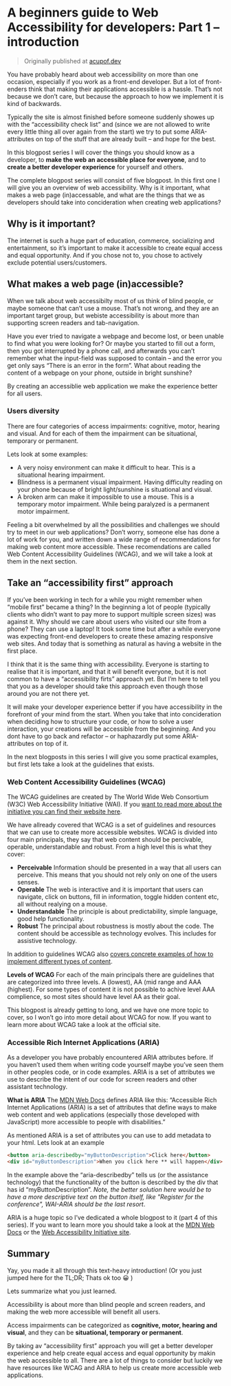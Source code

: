 <link rel="canonical" href="https://elischei.com/a-beginners-guide-to-web-accessibility-for-developers-part-1-introduction/"/>

# A beginners guide to Web Accessibility for developers: Part 1 – introduction
> Originally published at [acupof.dev](https://elischei.com/a-beginners-guide-to-web-accessibility-for-developers-part-1-introduction/)

You have probably heard about web accessibility on more than one occasion, especially if you work as a front-end developer. But a lot of front-enders think that making their applications accessible is a hassle. That’s not because we don’t care, but because the approach to how we implement it is kind of backwards.

Typically the site is almost finished before someone suddenly showes up with the “accessibility check list” and (since we are not allowed to write every little thing all over again from the start) we try to put some ARIA-attributes on top of the stuff that are already built – and hope for the best.

In this blogpost series I will cover the things you should know as a developer, to **make the web an accessible place for everyone**, and to **create a better developer experience** for yourself and others.

The complete blogpost series will consist of five blogpost. In this first one I will give you an overview of web accessibility. Why is it important, what makes a web page (in)accessable, and what are the things that we as developers should take into concideration when creating web applications?

## Why is it important?
The internet is such a huge part of education, commerce, socializing and entertainment, so it’s important to make it accessible to create equal access and equal opportunity. And if you chose not to, you chose to actively exclude potential users/customers.

## What makes a web page (in)accessible?
When we talk about web accessibilty most of us think of blind people, or maybe someone that can’t use a mouse. That’s not wrong, and they are an important target group, but webiste accessibility is about more than supporting screen readers and tab-navigation.

Have you ever tried to navigate a webpage and become lost, or been unable to find what you were looking for? Or maybe you started to fill out a form, then you got interrupted by a phone call, and afterwards you can’t remember what the input-field was supposed to contain – and the error you get only says “There is an error in the form”.
What about reading the content of a webpage on your phone, outside in bright sunshine?

By creating an accessiblie web application we make the experience better for all users.

### Users diversity
There are four categories of access impairments: cognitive, motor, hearing and visual. And for each of them the impairment can be situational, temporary or permanent.

Lets look at some examples:

* A very noisy environment can make it difficult to hear. This is a situational hearing impairment.
* Blindness is a permanent visual impairment. Having difficulty reading on your phone because of bright light/sunshine is situational and visual.
* A broken arm can make it impossible to use a mouse. This is a temporary motor impairment. While being paralyzed is a permanent motor impairment.

Feeling a bit overwhelmed by all the possibilities and challenges we should try to meet in our web applications? Don’t worry, someone else has done a lot of work for you, and written down a wide range of recommendations for making web content more accessible. These recomendations are called Web Content Accessibility Guidelines (WCAG), and we will take a look at them in the next section.

## Take an “accessibility first” approach
If you’ve been working in tech for a while you might remember when “mobile first” became a thing? In the beginning a lot of people (typically clients who didn’t want to pay more to support multiple screen sizes) was against it. Why should we care about users who visited our site from a phone? They can use a laptop! It took some time but after a while everyone was expecting front-end developers to create these amazing responsive web sites. And today that is something as natural as having a website in the first place.

I think that it is the same thing with accessibility. Everyone is starting to realise that it is important, and that it will benefit everyone, but it is not common to have a “accessibility firts” approach yet. But I’m here to tell you that you as a developer should take this approach even though those around you are not there yet.

It will make your developer experience better if you have accessibility in the forefront of your mind from the start. When you take that into concideration when deciding how to structure your code, or how to solve a user interaction, your creations will be accessible from the beginning. And you dont have to go back and refactor – or haphazardly put some ARIA-attributes on top of it.

In the next blogposts in this series I will give you some practical examples, but first lets take a look at the guidelines that exists.

### Web Content Accessibility Guidelines (WCAG)
The WCAG guidelines are created by The World Wide Web Consortium (W3C) Web Accessibility Initiative (WAI). If you [want to read more about the initiative you can find their website here](https://www.w3.org/WAI/about/).

We have allready covered that WCAG is a set of guidelines and resources that we can use to create more accessible websites. WCAG is divided into four main principals, they say that web content should be percivable, operable, understandable and robust. From a high level this is what they cover:

* **Perceivable**
Information should be presented in a way that all users can perceive. This means that you should not rely only on one of the users senses.
* **Operable**
The web is interactive and it is important that users can navigate, click on buttons, fill in information, toggle hidden content etc, all without realying on a mouse.
* **Understandable**
The principle is about predictability, simple language, good help functionality.
* **Robust**
The principal about robustness is mostly about the code. The content should be accessible as technology evolves. This includes for assistive technology.

In addition to guidelines WCAG also [covers concrete examples of how to implement different types of content](https://www.w3.org/WAI/tips/developing/).

**Levels of WCAG**
For each of the main principals there are guidelines that are categorized into three levels. A (lowest), AA (mid range and AAA (highest). For some types of content it is not possible to achive level AAA complience, so most sites should have level AA as their goal.

This blogpost is already getting to long, and we have one more topic to cover, so I won’t go into more detail about WCAG for now. If you want to learn more about WCAG take a look at the official site.

### Accessible Rich Internet Applications (ARIA)
As a developer you have probably encountered ARIA attributes before. If you haven’t used them when writing code yourself maybe you’ve seen them in other peoples code, or in code examples. ARIA is a set of attributes we use to describe the intent of our code for screen readers and other assistant technology.

**What is ARIA**
The [MDN Web Docs](https://developer.mozilla.org/en-US/docs/Web/Accessibility/ARIA) defines ARIA like this: “Accessible Rich Internet Applications (ARIA) is a set of attributes that define ways to make web content and web applications (especially those developed with JavaScript) more accessible to people with disabilities.”

As mentioned ARIA is a set of attributes you can use to add metadata to your html. Lets look at an example

```html
<button aria-describedby="myButtonDescription">Click here</button>
<div id="myButtonDescription">When you click here ** will happen</div>
```
In the example above the “aria-describedby” tells us (or the assistance technology) that the functionality of the button is described by the div that has id “myButtonDescription”. _Note, the better solution here would be to have a more descriptive text on the button itself, like "Register for the conference", WAI-ARIA should be the last resort_.

ARIA is a huge topic so I’ve dedicated a whole blogpost to it (part 4 of this series). If you want to learn more you should take a look at the [MDN Web Docs](https://developer.mozilla.org/en-US/docs/Web/Accessibility/ARIA) or the [Web Accessibility Initiative site](https://www.w3.org/WAI/standards-guidelines/aria/).

## Summary
Yay, you made it all through this text-heavy introduction! (Or you just jumped here for the TL;DR; Thats ok too 😀 )

Lets summarize what you just learned.

Accessibility is about more than blind people and screen readers, and making the web more accessible will benefit all users.

Access impairments can be categorized as **cognitive, motor, hearing and visual**, and they can be **situational, temporary or permanent**.

By taking av “accessibility first” approach you will get a better developer experience and help create equal access and equal opportunity by makin the web accessible to all. There are a lot of things to consider but luckily we have resources like WCAG and ARIA to help us create more accessible web applications.